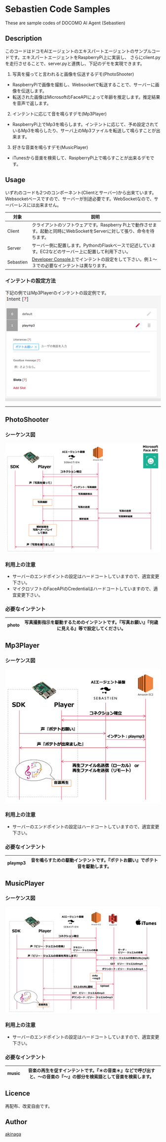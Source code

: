 # Sebastien Code Samples
These are sample codes of DOCOMO AI Agent (Sebastien)

## Description
このコードはドコモAIエージェントのエキスパートエージェントのサンプルコードです。エキスパートエージェントをRaspberryPi上に実装し、
さらにclient.pyを走行させることで、server.pyと連携し、下記のデモを実現できます。
1. 写真を撮ってと言われると画像を伝送するデモ(PhotoShooter)
- RaspberryPiで画像を撮影し、Websocketで転送することで、サーバーに画像を伝送します。
- 転送された画像はMicrosoftのFaceAPIによって年齢を推定します。推定結果を音声で返します。
2. インテントに応じて音を鳴らすデモ(Mp3Player)
- RaspberryPi上でMp3を鳴らします。インテントに応じて、予め設定されているMp3を鳴らしたり、サーバ上のMp3ファイルを転送して鳴らすことが出来ます。
3. 好きな音楽を鳴らすデモ(MusicPlayer)
- iTunesから音楽を検索して、RaspberryPi上で鳴らすことが出来るデモです。

## Usage
いずれのコードも2つのコンポーネント(Clientとサーバー)から出来ています。
Websocketベースですので、サーバーが別途必要です。WebSocketなので、サーバーレスには出来ません。

|対象|説明|
|---|---|
|Client|クライアントのソフトウェアです。Raspberry Pi上で動作させます。起動と同時にWebSocketをServerに対して張り、命令を待ちます。|
|Server|サーバー側に配置します。PythonのFlaskベースで記述しています。EC2などのサーバー上に配置して利用下さい。|
|Sebastien|[Developer Console](https://developers.sebastien.ai/)上でインテントの設定をして下さい。例１〜３での必要なインテントは異なります。|

### インテントの設定方法
下記の例ではMp3Playerのインテントの設定例です。
![インテント設定例](img/ddb_sample.png)

-------
## PhotoShooter
### シーケンス図
![Sanmple1](img/sample1.png)

### 利用上の注意
- サーバーのエンドポイントの設定はハードコートしていますので、適宜変更下さい。
- マイクロソフトのFaceAPIのCredentialはハードコートしていますので、適宜変更下さい。

### 必要なインテント
|photo|写真撮影指示を駆動するためのインテントです。『写真お願い』『何歳に見える』等で設定してください。|
|---|---|

## Mp3Player
### シーケンス図
![Sanmple1](img/sample2.png)

### 利用上の注意
- サーバーのエンドポイントの設定はハードコートしていますので、適宜変更下さい。

### 必要なインテント
|playmp3|音を鳴らすための駆動インテントです。『ポテトお願い』でポテト音を駆動します。|
|---|---|

## MusicPlayer
### シーケンス図
![Sanmple1](img/sample3.png)

### 利用上の注意
- サーバーのエンドポイントの設定はハードコートしていますので、適宜変更下さい。

### 必要なインテント
|music|音楽の再生を促すインテントです。『＊の音楽＊』などで呼び出すと、〜の音楽の『〜』の部分を検索語として音楽を検索します。|
|---|---|

## Licence

再配布、改変自由です。

## Author

[akinaga](https://github.com/akinaga)
